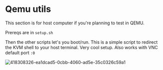 # Qemu utils

This section is for host computer if you're planning to test in QEMU. 

Prereqs are in `setup.sh`

Then the other scripts let's you boot/run. 
This is a simple script to redirect the KVM shell to your host terminal. Very cool setup.
Also works with VNC default port `:0`

![418308326-ea1dcad5-0cbb-4060-ad5e-35c0326c59a1](https://github.com/user-attachments/assets/c48a1c7a-2bad-4bdf-a165-e7541fb49d8f)
